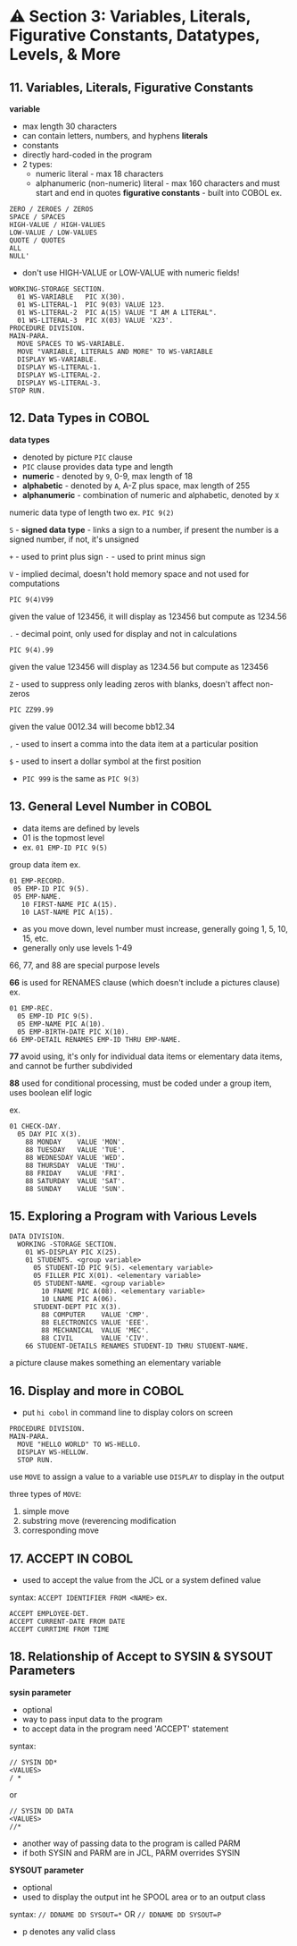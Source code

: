 ﻿# :warning: Section 3: Variables, Literals, Figurative Constants, Datatypes, Levels, & More
## 11. Variables, Literals, Figurative Constants
**variable**
- max length 30 characters
- can contain letters, numbers, and hyphens
**literals**
- constants
- directly hard-coded in the program
- 2 types:
	- numeric literal - max 18 characters
	- alphanumeric (non-numeric) literal - max 160 characters and must start and end in quotes
**figurative constants** - built into COBOL
ex.
```
ZERO / ZEROES / ZEROS
SPACE / SPACES
HIGH-VALUE / HIGH-VALUES
LOW-VALUE / LOW-VALUES
QUOTE / QUOTES
ALL
NULL'
```
- don't use HIGH-VALUE or LOW-VALUE with numeric fields!
```
WORKING-STORAGE SECTION.
  01 WS-VARIABLE   PIC X(30).
  01 WS-LITERAL-1  PIC 9(03) VALUE 123.
  01 WS-LITERAL-2  PIC A(15) VALUE "I AM A LITERAL".
  01 WS-LITERAL-3  PIC X(03) VALUE 'X23'.
PROCEDURE DIVISION.
MAIN-PARA.
  MOVE SPACES TO WS-VARIABLE.
  MOVE "VARIABLE, LITERALS AND MORE" TO WS-VARIABLE
  DISPLAY WS-VARIABLE.
  DISPLAY WS-LITERAL-1.
  DISPLAY WS-LITERAL-2.
  DISPLAY WS-LITERAL-3.
STOP RUN.
```
## 12. Data Types in COBOL
**data types**
- denoted by picture `PIC` clause
- `PIC` clause provides data type and length
- **numeric** - denoted by `9`, 0-9, max length of 18
- **alphabetic** - denoted by `A`, A-Z plus space, max length of 255
- **alphanumeric** - combination of numeric and alphabetic, denoted by `X`

numeric data type of length two ex. `PIC 9(2)`

`S` - **signed data type** - links a sign to a number, if present the number is a signed number, if not, it's unsigned

`+` - used to print plus sign
`-` - used to print minus sign

`V` - implied decimal, doesn't hold memory space and not used for computations

`PIC 9(4)V99`

given the value of 123456, it will display as 123456 but compute as 1234.56

`.` - decimal point, only used for display and not in calculations

`PIC 9(4).99`

given the value 123456 will display as 1234.56 but compute as 123456

`Z` - used to suppress only leading zeros with blanks, doesn't affect non-zeros

`PIC ZZ99.99`

given the value 0012.34 will become bb12.34

`,` - used to insert a comma into the data item at a particular position

`$` - used to insert a dollar symbol at the first position

- `PIC 999` is the same as `PIC 9(3)`

## 13. General Level Number in COBOL
- data items are defined by levels
- 01 is the topmost level
- ex. `01 EMP-ID PIC 9(5)`

 group data item ex.
 ```
01 EMP-RECORD.
  05 EMP-ID PIC 9(5).
  05 EMP-NAME.
    10 FIRST-NAME PIC A(15).
    10 LAST-NAME PIC A(15).
```

- as you move down, level number must increase, generally going 1, 5, 10, 15, etc.
- generally only use levels 1-49

66, 77, and 88 are special purpose levels

**66** is used for RENAMES clause (which doesn't include a pictures clause)
ex. 
```
01 EMP-REC.
  05 EMP-ID PIC 9(5).
  05 EMP-NAME PIC A(10).
  05 EMP-BIRTH-DATE PIC X(10).
66 EMP-DETAIL RENAMES EMP-ID THRU EMP-NAME.
```

**77** avoid using, it's only for individual data items or elementary data items, and cannot be further subdivided

**88** used for conditional processing, must be coded under a group item, uses boolean elif logic

ex.
```
01 CHECK-DAY.
  05 DAY PIC X(3).
    88 MONDAY    VALUE 'MON'.
    88 TUESDAY   VALUE 'TUE'.
    88 WEDNESDAY VALUE 'WED'.
    88 THURSDAY  VALUE 'THU'.
    88 FRIDAY    VALUE 'FRI'.
    88 SATURDAY  VALUE 'SAT'.
    88 SUNDAY    VALUE 'SUN'.
```

## 15. Exploring a Program with Various Levels
```
DATA DIVISION.
  WORKING -STORAGE SECTION.
    01 WS-DISPLAY PIC X(25).
    01 STUDENTS. <group variable>
      05 STUDENT-ID PIC 9(5). <elementary variable>
      05 FILLER PIC X(01). <elementary variable>
      05 STUDENT-NAME. <group variable>
        10 FNAME PIC A(08). <elementary variable>
        10 LNAME PIC A(06).
      STUDENT-DEPT PIC X(3).
        88 COMPUTER    VALUE 'CMP'.
        88 ELECTRONICS VALUE 'EEE'.
        88 MECHANICAL  VALUE 'MEC'.
        88 CIVIL       VALUE 'CIV'.
    66 STUDENT-DETAILS RENAMES STUDENT-ID THRU STUDENT-NAME.
```

a picture clause makes something an elementary variable

## 16. Display and more in COBOL
- put `hi cobol` in command line to display colors on screen

```
PROCEDURE DIVISION.
MAIN-PARA.
  MOVE "HELLO WORLD" TO WS-HELLO.
  DISPLAY WS-HELLOW.
  STOP RUN.
```
use `MOVE` to assign a value to a variable
use `DISPLAY` to display in the output

three types of `MOVE`:
1. simple move
2. substring move (reverencing modification
3. corresponding move

## 17. ACCEPT IN COBOL
- used to accept the value from the JCL or a system defined value

syntax: `ACCEPT IDENTIFIER FROM <NAME>`
ex. 
```
ACCEPT EMPLOYEE-DET.
ACCEPT CURRENT-DATE FROM DATE
ACCEPT CURRTIME FROM TIME
```

## 18. Relationship of Accept to SYSIN & SYSOUT Parameters
**sysin parameter**
 - optional
- way to pass input data to the program
- to accept data in the program need 'ACCEPT' statement

syntax:
```
// SYSIN DD*
<VALUES>
/ *
```
or
```
// SYSIN DD DATA
<VALUES>
//*
```

- another way of passing data to the program is called PARM
- if both SYSIN and PARM are in JCL, PARM overrides SYSIN

**SYSOUT parameter** 
- optional
- used to display the output int he SPOOL area or to an output class

syntax:
`// DDNAME DD SYSOUT=*`
OR
`// DDNAME DD SYSOUT=P`
- p denotes any valid class
 

        
